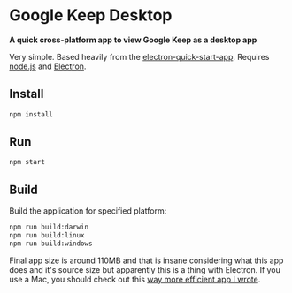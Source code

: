 # Google Keep Desktop

**A quick cross-platform app to view Google Keep as a desktop app**

Very simple. Based heavily from the [electron-quick-start-app](https://github.com/electron/electron-quick-start/).
Requires [node.js](https://github.com/nodejs) and [Electron](https://github.com/electron/).

## Install

```sh
npm install
```

## Run

```sh
npm start
```

## Build

Build the application for specified platform:

```sh
npm run build:darwin
npm run build:linux
npm run build:windows
```

Final app size is around 110MB and that is insane considering what this app does and it's source size but apparently this is a thing with Electron.  If you use a Mac, you should check out this [way more efficient app I wrote](https://github.com/chriskol/Desktop-Google-Keep-OSX).
